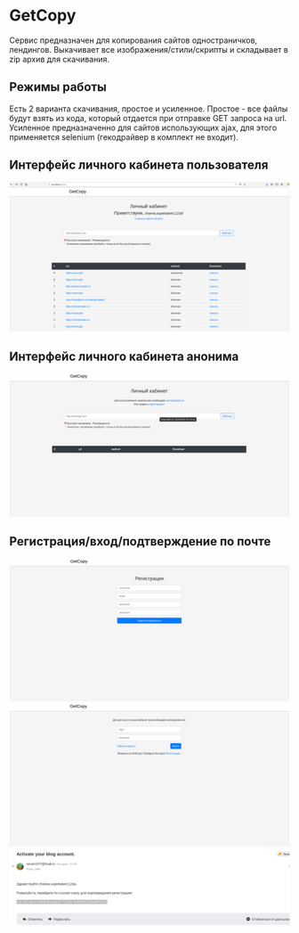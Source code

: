 # GetCopy

Сервис предназначен для копирования сайтов одностраничков, лендингов.
Выкачивает все изображения/стили/скрипты и складывает в zip архив для скачивания.

## Режимы работы

Есть 2 варианта скачивания, простое и усиленное. 
Простое - все файлы будут взять из кода, который отдается при отправке GET запроса на url.
Усиленное предназначенно для сайтов использующих ajax, для этого применяется selenium (гекодрайвер в комплект не входит).

## Интерфейс личного кабинета пользователя

![alt text](markdown_img/интерфейс.png "Screenshot")

## Интерфейс личного кабинета анонима

![alt text](markdown_img/аноним.png "Screenshot")

## Регистрация/вход/подтверждение по почте

![alt text](markdown_img/Регистрация.png "Screenshot")
![alt text](markdown_img/авторизация.png "Screenshot")
![alt text](markdown_img/подтверждение.png "Screenshot")
